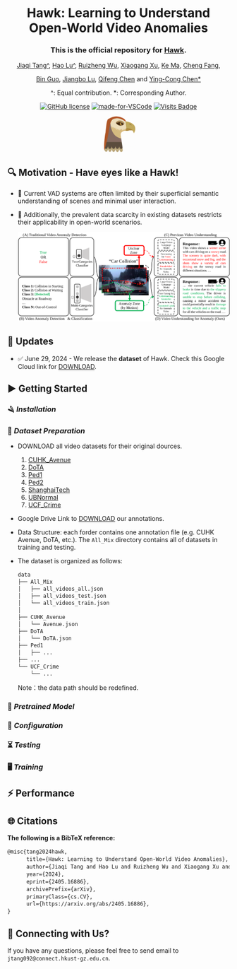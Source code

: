 <div align="center">

# Hawk: Learning to Understand Open-World Video Anomalies

<div align="center">

### This is the official repository for [Hawk](https://arxiv.org/pdf/2405.16886).

[Jiaqi Tang^](https://jqt.me/), [Hao Lu^](https://scholar.google.com/citations?user=OOagpAcAAAAJ&hl=en), [Ruizheng Wu](https://scholar.google.com/citations?user=OOagpAcAAAAJ&hl=en), [Xiaogang Xu](https://xuxiaogang.com/), [Ke Ma](https://scholar.google.com.hk/citations?user=yXGNGS8AAAAJ&hl=en), [Cheng Fang](), 

[Bin Guo](http://www.guob.org/), [Jiangbo Lu](https://sites.google.com/site/jiangbolu), [Qifeng Chen](https://cqf.io/) and [Ying-Cong Chen*](https://www.yingcong.me/)

^: Equal contribution.
*: Corresponding Author.

[![GitHub license](https://img.shields.io/github/license/Naereen/StrapDown.js.svg)](https://github.com/jqtangust/hawk/blob/master/LICENSE) [![made-for-VSCode](https://img.shields.io/badge/Made%20for-VSCode-1f425f.svg)](https://code.visualstudio.com/) [![Visits Badge](https://badges.strrl.dev/visits/jqtangust/hawk)](https://badges.strrl.dev)



<img src="figs/icon.png" alt="Have eyes like a HAWK!" width="80">
</div>
</div>

## 🔍 **Motivation** - Have eyes like a Hawk!
- 🚩 Current VAD systems are often limited by their superficial semantic understanding of scenes and minimal user interaction. 
- 🚩 Additionally, the prevalent data scarcity in existing datasets restricts their applicability in open-world scenarios.

  <div align="center">
    <img src="figs/motivation1.svg" alt="Hawk">
  </div>


## 📢 **Updates**

- ✅ June 29, 2024 - We release the **dataset** of Hawk. Check this Google Cloud link for [DOWNLOAD](https://drive.google.com/file/d/1WCnizldWZvtS4Yg5SX7ay5C3kUQfz-Eg/view?usp=sharing).


## ▶️ **Getting Started**

<!-- 1. [Installation](#installation)
2. [Dataset](#dataset)
3. [Configuration](#configuration)
5. [Testing](#Testing)
4. [Training](#Training) -->

### 🪒 *Installation*
<!-- - *Python >= 3.8.2*
- *PyTorch >= 1.8.1*
- *Install [Polanalyser](https://github.com/elerac/polanalyser) for processing polarization image*
    ```
    pip install git+https://github.com/elerac/polanalyser
    ```
- *Install other dependencies by*
    ```
    pip install -r requirements.txt
    ``` -->


### 💾 *Dataset Preparation*

- DOWNLOAD all video datasets for their original dources.
  1. [CUHK_Avenue](https://www.cse.cuhk.edu.hk/leojia/projects/detectabnormal/dataset.html)
  2. [DoTA](https://github.com/MoonBlvd/Detection-of-Traffic-Anomaly)
  3. [Ped1](http://www.svcl.ucsd.edu/projects/anomaly/dataset.htm)
  4. [Ped2](http://www.svcl.ucsd.edu/projects/anomaly/dataset.htm)
  5. [ShanghaiTech](https://svip-lab.github.io/dataset/campus_dataset.html)
  6. [UBNormal](https://github.com/lilygeorgescu/UBnormal/)
  7. [UCF_Crime](https://www.crcv.ucf.edu/projects/real-world/)

- Google Drive Link to [DOWNLOAD](https://drive.google.com/file/d/1WCnizldWZvtS4Yg5SX7ay5C3kUQfz-Eg/view?usp=sharing) our annotations.

- Data Structure: each forder contains one annotation file (e.g. CUHK Avenue, DoTA, etc.). The `All_Mix` directory contains all of datasets in training and testing.
- The dataset is organized as follows:

    ```
    data
    ├── All_Mix
    │   ├── all_videos_all.json
    │   ├── all_videos_test.json
    │   └── all_videos_train.json
    │    
    ├── CUHK_Avenue
    │   └── Avenue.json
    ├── DoTA
    │   └── DoTA.json
    ├── Ped1
    │   ├── ...
    ├── ...
    └── UCF_Crime
        └── ...
    ```
    Note：the data path should be redefined.

### 🏰 *Pretrained Model*
<!-- - Google Drive Link for downloading our [Pretrained Model](https://drive.google.com/file/d/13Cn7tX5bFBxsYZG1Haw5VcqhSxWnNzMW/view?usp=sharing) in K-Ford. -->

### 🔨 *Configuration*
<!-- 
- The configuration files for [`testing`](FilmRemoval/codes/options/test/test.yml) and [`training`](FilmRemoval/codes/options/train/train.yml).

- The Test_K_ford option specifies the number of folds for K-fold cross-validation during testing. The dataroot option specifies the root directory for the dataset, which is set to Dataset. Other configuration settings include learning rate schemes, loss functions, and logger options.

  ```
  datasets:
    train:
      name: Reconstruction
      mode: LQGT_condition
      Test_K_ford: K10 # remove from training
      dataroot: /remote-home/share/jiaqi2/Dataset
      dataroot_ratio: ./
      use_shuffle: true
      n_workers: 0
      batch_size: 1
      GT_size: 0
      use_flip: true
      use_rot: true
      condition: image
    val:
      name: Reconstruction
      mode: LQGT_condition_Val
      Test_K_ford: K10 # for testing
      dataroot: /remote-home/share/jiaqi2/Dataset
      dataroot_ratio: ./
      condition: image
  ``` -->

### ⏳ *Testing*
<!-- 
- Modify `dataroot`, `Test_K_ford` and `pretrain_model_G` in [`testing`](FilmRemoval/codes/options/train/test.yml) configuration, then run
  ```
  python test.py -opt ./codes/options/test/test.yml
  ```
- The test results will be saved to `./results/testset_name`, including `Restored Image` and `Prior`.  -->

### 🖥️ *Training*
<!-- 

- Modify `dataroot` and `Test_K_ford` in [`training`](FilmRemoval/codes/options/train/train.yml) configuration, then run
  ```
  python train.py -opt ./codes/options/train/train.yml
  ```
- The logs, models and training states will be saved to `./experiments/name`. You can also use `tensorboard` for monitoring for the `./tb_logger/name`.

- Restart Training (To add checkpoint in [`training`](FilmRemoval/codes/options/train/train.yml) configuration)
  ```
  path:
    root: ./
    pretrain_model_G: .../experiments/K1/models/XX.pth
    strict_load: false
    resume_state: .../experiments/K1/training_state/XX.state
  ``` -->



## ⚡ **Performance**
<!-- Compared with other baselines, our model achieves state-of-the-art performance:

> ⭐ **[Table 1] Quantitative evaluation in image reconstruction with 10-fold cross-validation.**
> | Methods | PSNR | SSIM |
> |---------|------|------|
> | SHIQ| 21.58 | 0.7499 |
> | Polar-HR| 22.19 | 0.7176 |
> | Uformer| 31.68 | 0.9426 |
> | Restormer| 34.32 | 0.9731 |
> | Ours| 36.48 | 0.9824 |

> ⭐ **[Figure 1] Qualitative Evaluation in image reconstruction.**
> ![](fig/image-1.png)

> ⭐ **[Figure 2-3] Qualitative Evaluation in Industrial Environment. (QR Reading & Text OCR)**
> ![](fig/image-2.png) -->

## 🌐 **Citations**

**The following is a BibTeX reference:**

``` latex
@misc{tang2024hawk,
      title={Hawk: Learning to Understand Open-World Video Anomalies}, 
      author={Jiaqi Tang and Hao Lu and Ruizheng Wu and Xiaogang Xu and Ke Ma and Cheng Fang and Bin Guo and Jiangbo Lu and Qifeng Chen and Ying-Cong Chen},
      year={2024},
      eprint={2405.16886},
      archivePrefix={arXiv},
      primaryClass={cs.CV},
      url={https://arxiv.org/abs/2405.16886}, 
}
```

## 📧 **Connecting with Us?**

If you have any questions, please feel free to send email to `jtang092@connect.hkust-gz.edu.cn`.


<!-- ## 📜 **Acknowledgment**
This work is supported by the National Natural Science Foundation of China (No. 62206068) and the Natural Science Foundation of Zhejiang Province, China under No. LD24F020002. -->
